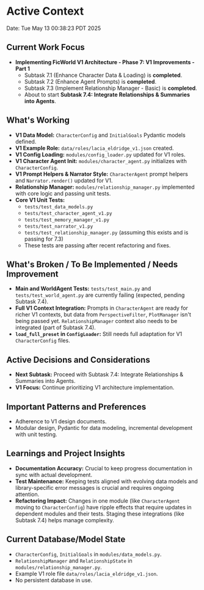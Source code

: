 # Active Context

Date: Tue May 13 00:38:23 PDT 2025

## Current Work Focus
- **Implementing FicWorld V1 Architecture - Phase 7: V1 Improvements - Part 1**
  - Subtask 7.1 (Enhance Character Data & Loading) is **completed**.
  - Subtask 7.2 (Enhance Agent Prompts) is **completed**.
  - Subtask 7.3 (Implement Relationship Manager - Basic) is **completed**.
  - About to start **Subtask 7.4: Integrate Relationships & Summaries into Agents**.

## What's Working
- **V1 Data Model:** `CharacterConfig` and `InitialGoals` Pydantic models defined.
- **V1 Example Role:** `data/roles/lacia_eldridge_v1.json` created.
- **V1 Config Loading:** `modules/config_loader.py` updated for V1 roles.
- **V1 Character Agent Init:** `modules/character_agent.py` initializes with `CharacterConfig`.
- **V1 Prompt Helpers & Narrator Style:** `CharacterAgent` prompt helpers and `Narrator.render()` updated for V1.
- **Relationship Manager:** `modules/relationship_manager.py` implemented with core logic and passing unit tests.
- **Core V1 Unit Tests:**
    - `tests/test_data_models.py`
    - `tests/test_character_agent_v1.py`
    - `tests/test_memory_manager_v1.py`
    - `tests/test_narrator_v1.py`
    - `tests/test_relationship_manager.py` (assuming this exists and is passing for 7.3)
    - These tests are passing after recent refactoring and fixes.

## What's Broken / To Be Implemented / Needs Improvement
- **Main and WorldAgent Tests:** `tests/test_main.py` and `tests/test_world_agent.py` are currently failing (expected, pending Subtask 7.4).
- **Full V1 Context Integration:** Prompts in `CharacterAgent` are ready for richer V1 contexts, but data from `PerspectiveFilter`, `PlotManager` isn't being passed yet. `RelationshipManager` context also needs to be integrated (part of Subtask 7.4).
- **`load_full_preset` in `ConfigLoader`:** Still needs full adaptation for V1 `CharacterConfig` files.

## Active Decisions and Considerations
- **Next Subtask:** Proceed with Subtask 7.4: Integrate Relationships & Summaries into Agents.
- **V1 Focus:** Continue prioritizing V1 architecture implementation.

## Important Patterns and Preferences
- Adherence to V1 design documents.
- Modular design, Pydantic for data modeling, incremental development with unit testing.

## Learnings and Project Insights
- **Documentation Accuracy:** Crucial to keep progress documentation in sync with actual development.
- **Test Maintenance:** Keeping tests aligned with evolving data models and library-specific error messages is crucial and requires ongoing attention.
- **Refactoring Impact:** Changes in one module (like `CharacterAgent` moving to `CharacterConfig`) have ripple effects that require updates in dependent modules and their tests. Staging these integrations (like Subtask 7.4) helps manage complexity.

## Current Database/Model State
- `CharacterConfig`, `InitialGoals` in `modules/data_models.py`.
- `RelationshipManager` and `RelationshipState` in `modules/relationship_manager.py`.
- Example V1 role file `data/roles/lacia_eldridge_v1.json`.
- No persistent database in use.
